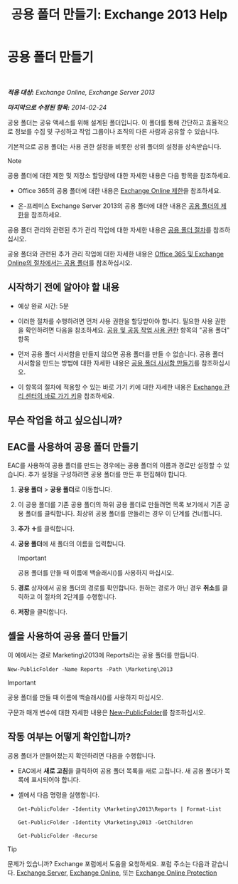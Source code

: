 ﻿---
title: '공용 폴더 만들기: Exchange 2013 Help'
TOCTitle: 공용 폴더 만들기
ms:assetid: 6d252e60-c8d0-4efd-b9d7-ba5284a6f8ab
ms:mtpsurl: https://technet.microsoft.com/ko-kr/library/Bb691104(v=EXCHG.150)
ms:contentKeyID: 50483394
ms.date: 05/22/2018
mtps_version: v=EXCHG.150
f1_keywords:
- Microsoft.Exchange.Management.PublicFolders.NewPublicFolderWizardForm.NewPublicFolderWizardPage
ms.translationtype: MT
---

# 공용 폴더 만들기

 

_**적용 대상:** Exchange Online, Exchange Server 2013_

_**마지막으로 수정된 항목:** 2014-02-24_

공용 폴더는 공유 액세스를 위해 설계된 폴더입니다. 이 폴더를 통해 간단하고 효율적으로 정보를 수집 및 구성하고 작업 그룹이나 조직의 다른 사람과 공유할 수 있습니다.

기본적으로 공용 폴더는 사용 권한 설정을 비롯한 상위 폴더의 설정을 상속받습니다.


> [!NOTE]
> 공용 폴더에 대한 제한 및 저장소 할당량에 대한 자세한 내용은 다음 항목을 참조하세요. 
> <UL>
> <LI>
> <P>Office 365의 공용 폴더에 대한 내용은 <A href="https://go.microsoft.com/fwlink/?linkid=391188">Exchange Online 제한</A>을 참조하세요.</P>
> <LI>
> <P>온-프레미스 Exchange Server 2013의 공용 폴더에 대한 내용은 <A href="limits-for-public-folders-exchange-2013-help.md">공용 폴더의 제한</A>을 참조하세요.</P></LI></UL>



공용 폴더 관리와 관련된 추가 관리 작업에 대한 자세한 내용은 [공용 폴더 절차](public-folder-procedures-exchange-2013-help.md)를 참조하십시오.

공용 폴더와 관련된 추가 관리 작업에 대한 자세한 내용은 [Office 365 및 Exchange Online의 절차에서는 공용 폴더](https://technet.microsoft.com/ko-kr/library/jj966272\(v=exchg.150\))를 참조하십시오.

## 시작하기 전에 알아야 할 내용

  - 예상 완료 시간: 5분

  - 이러한 절차를 수행하려면 먼저 사용 권한을 할당받아야 합니다. 필요한 사용 권한을 확인하려면 다음을 참조하세요. [공유 및 공동 작업 사용 권한](sharing-and-collaboration-permissions-exchange-2013-help.md) 항목의 "공용 폴더" 항목

  - 먼저 공용 폴더 사서함을 만들지 않으면 공용 폴더를 만들 수 없습니다. 공용 폴더 사서함을 만드는 방법에 대한 자세한 내용은 [공용 폴더 사서함 만들기](https://docs.microsoft.com/ko-kr/exchange/collaboration-exo/public-folders/create-public-folder-mailbox)를 참조하십시오.

  - 이 항목의 절차에 적용할 수 있는 바로 가기 키에 대한 자세한 내용은 [Exchange 관리 센터의 바로 가기 키](keyboard-shortcuts-in-the-exchange-admin-center-exchange-online-protection-help.md)을 참조하세요.

## 무슨 작업을 하고 싶으십니까?

## EAC를 사용하여 공용 폴더 만들기

EAC를 사용하여 공용 폴더를 만드는 경우에는 공용 폴더의 이름과 경로만 설정할 수 있습니다. 추가 설정을 구성하려면 공용 폴더를 만든 후 편집해야 합니다.

1.  **공용 폴더** \> **공용 폴더**로 이동합니다.

2.  이 공용 폴더를 기존 공용 폴더의 하위 공용 폴더로 만들려면 목록 보기에서 기존 공용 폴더를 클릭합니다. 최상위 공용 폴더를 만들려는 경우 이 단계를 건너뜁니다.

3.  **추가** ![아이콘 추가](images/JJ218640.c1e75329-d6d7-4073-a27d-498590bbb558(EXCHG.150).gif "아이콘 추가")를 클릭합니다.

4.  **공용 폴더**에 새 폴더의 이름을 입력합니다.
    

    > [!IMPORTANT]
    > 공용 폴더를 만들 때 이름에 백슬래시(\)를 사용하지 마십시오.



5.  **경로** 상자에서 공용 폴더의 경로를 확인합니다. 원하는 경로가 아닌 경우 **취소**를 클릭하고 이 절차의 2단계를 수행합니다.

6.  **저장**을 클릭합니다.

## 셸을 사용하여 공용 폴더 만들기

이 예에서는 경로 Marketing\\2013에 Reports라는 공용 폴더를 만듭니다.

    New-PublicFolder -Name Reports -Path \Marketing\2013


> [!IMPORTANT]
> 공용 폴더를 만들 때 이름에 백슬래시(\)를 사용하지 마십시오.



구문과 매개 변수에 대한 자세한 내용은 [New-PublicFolder](https://technet.microsoft.com/ko-kr/library/aa996405\(v=exchg.150\))를 참조하십시오.

## 작동 여부는 어떻게 확인합니까?

공용 폴더가 만들어졌는지 확인하려면 다음을 수행합니다.

  - EAC에서 **새로 고침**을 클릭하여 공용 폴더 목록을 새로 고칩니다. 새 공용 폴더가 목록에 표시되어야 합니다.

  - 셸에서 다음 명령을 실행합니다.
    
    ```
    Get-PublicFolder -Identity \Marketing\2013\Reports | Format-List
    ```

    ```
    Get-PublicFolder -Identity \Marketing\2013 -GetChildren
    ```

    ```
    Get-PublicFolder -Recurse
    ```


> [!TIP]
> 문제가 있습니까? Exchange 포럼에서 도움을 요청하세요. 포럼 주소는 다음과 같습니다. <A href="https://go.microsoft.com/fwlink/p/?linkid=60612">Exchange Server</A>, <A href="https://go.microsoft.com/fwlink/p/?linkid=267542">Exchange Online</A>, 또는 <A href="https://go.microsoft.com/fwlink/p/?linkid=285351">Exchange Online Protection</A>


